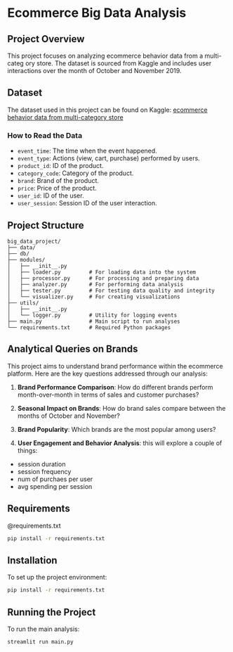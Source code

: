 
# Ecommerce Big Data Analysis

## Project Overview

This project focuses on analyzing ecommerce behavior data from a multi-categ
ory store. The dataset is sourced from Kaggle and includes user interactions over the month of October and November 2019.

## Dataset

The dataset used in this project can be found on Kaggle:
[ecommerce behavior data from multi-category store](https://www.kaggle.com/datasets/mkechinov/ecommerce-behavior-data-from-multi-category-store/data?select=2019-Oct.csv)

### How to Read the Data

- `event_time`: The time when the event happened.
- `event_type`: Actions (view, cart, purchase) performed by users.
- `product_id`: ID of the product.
- `category_code`: Category of the product.
- `brand`: Brand of the product.
- `price`: Price of the product.
- `user_id`: ID of the user.
- `user_session`: Session ID of the user interaction.

## Project Structure

```
big_data_project/
├── data/
├── db/
├── modules/
│   ├── __init__.py
│   ├── loader.py         # For loading data into the system
│   ├── processor.py      # For processing and preparing data
│   ├── analyzer.py       # For performing data analysis
│   ├── tester.py         # For testing data quality and integrity
│   └── visualizer.py     # For creating visualizations
├── utils/
│   ├── __init__.py
│   └── logger.py         # Utility for logging events
├── main.py               # Main script to run analyses
└── requirements.txt      # Required Python packages
```

## Analytical Queries on Brands

This project aims to understand brand performance within the ecommerce platform. Here are the key questions addressed through our analysis:

1. **Brand Performance Comparison**: How do different brands perform month-over-month in terms of sales and customer purchases?

2. **Seasonal Impact on Brands**: How do brand sales compare between the months of October and November?

3. **Brand Popularity**: Which brands are the most popular among users?

4. **User Engagement and Behavior Analysis**: this will explore a couple of things:
- session duration
- session frequency
- num of purchaes per user
- avg spending per session

## Requirements

@requirements.txt

```bash
pip install -r requirements.txt
```

## Installation

To set up the project environment:

```bash
pip install -r requirements.txt
```

## Running the Project

To run the main analysis:

```bash
streamlit run main.py
```


